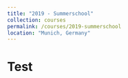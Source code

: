 ```yaml
---
title: "2019 - Summerschool"
collection: courses
permalink: /courses/2019-summerschool
location: "Munich, Germany"
---
```


# Test
